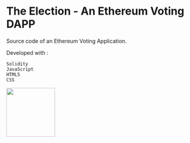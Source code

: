 # The Election - An Ethereum Voting DAPP

Source code of an Ethereum Voting Application.

Developed with :

    Solidity
    JavaScript
    HTML5
    CSS

<img src="http://introtocrypto.com/wp-content/uploads/2017/08/ether@2x.png" height="128" width="128">

